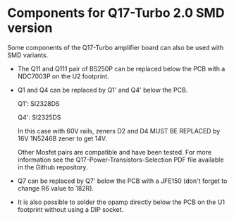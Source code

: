 # Components for Q17-Turbo 2.0 SMD version

Some components of the Q17-Turbo amplifier board can also be used with SMD variants.

- The Q11 and Q111 pair of BS250P can be replaced below the PCB with a NDC7003P on the U2 footprint.

- Q1 and Q4 can be replaced by Q1' and Q4' below the PCB.

	Q1': SI2328DS

	Q4': SI2325DS

	In this case with 60V rails, zeners D2 and D4 MUST BE REPLACED by 16V 1N5246B zener to get 14V.

	Other Mosfet pairs are compatible and have been tested. For more information see the Q17-Power-Transistors-Selection PDF file available in the Github repository.

- Q7 can be replaced by Q7' below the PCB with a JFE150 (don't forget to change R6 value to 182R).

- It is also possible to solder the opamp directly below the PCB on the U1 footprint without using a DIP socket.

